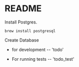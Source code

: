 # README

Install Postgres.

`brew install postgresql`

Create Database

  * for development -- 'todo'

  * For running tests -- 'todo_test'
